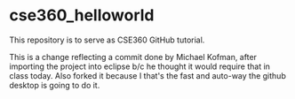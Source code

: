 # cse360_helloworld
This repository is to serve as CSE360 GitHub tutorial.

This is a change reflecting a commit done by Michael Kofman, after importing the project into eclipse b/c he thought it would require that in class today. Also forked it because I that's the fast and auto-way the github desktop is going to do it.
